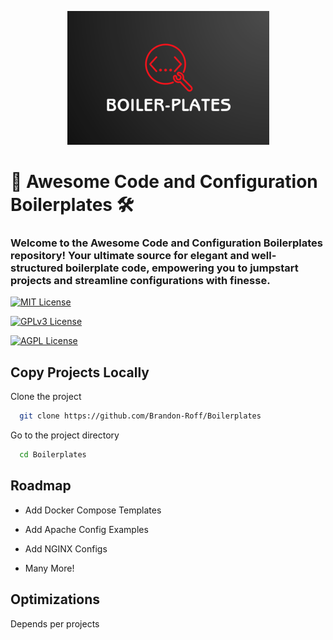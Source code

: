 
<p align="center"> <img src="Images/Header.png" alt="Your Icon" /> </p>



# 🚀 Awesome Code and Configuration Boilerplates 🛠️

### Welcome to the Awesome Code and Configuration Boilerplates repository! Your ultimate source for elegant and well-structured boilerplate code, empowering you to jumpstart projects and streamline configurations with finesse.





[![MIT License](https://img.shields.io/badge/License-MIT-green.svg)](https://choosealicense.com/licenses/mit/)

[![GPLv3 License](https://img.shields.io/badge/License-GPL%20v3-yellow.svg)](https://opensource.org/licenses/)

[![AGPL License](https://img.shields.io/badge/license-AGPL-blue.svg)](http://www.gnu.org/licenses/agpl-3.0)


## Copy Projects Locally

Clone the project

```bash
  git clone https://github.com/Brandon-Roff/Boilerplates
```

Go to the project directory

```bash
  cd Boilerplates
```






## Roadmap

- Add Docker Compose Templates

- Add Apache Config Examples

- Add NGINX Configs

- Many More!


## Optimizations

Depends per projects

